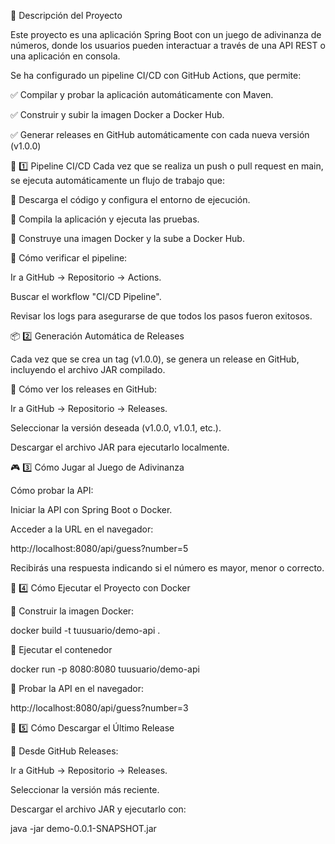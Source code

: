 🎯 Descripción del Proyecto

Este proyecto es una aplicación Spring Boot con un juego de adivinanza de números, donde los usuarios pueden interactuar a través de una API REST o una aplicación en consola.

Se ha configurado un pipeline CI/CD con GitHub Actions, que permite:

✅ Compilar y probar la aplicación automáticamente con Maven.

✅ Construir y subir la imagen Docker a Docker Hub.

✅ Generar releases en GitHub automáticamente con cada nueva versión (v1.0.0)

🚀 1️⃣ Pipeline CI/CD
Cada vez que se realiza un push o pull request en main, se ejecuta automáticamente un flujo de trabajo que:

🔹 Descarga el código y configura el entorno de ejecución.

🔹 Compila la aplicación y ejecuta las pruebas.

🔹 Construye una imagen Docker y la sube a Docker Hub.


📌 Cómo verificar el pipeline:


Ir a GitHub → Repositorio → Actions.

Buscar el workflow "CI/CD Pipeline".

Revisar los logs para asegurarse de que todos los pasos fueron exitosos.


📦 2️⃣ Generación Automática de Releases

Cada vez que se crea un tag (v1.0.0), se genera un release en GitHub, incluyendo el archivo JAR compilado.


📌 Cómo ver los releases en GitHub:

Ir a GitHub → Repositorio → Releases.

Seleccionar la versión deseada (v1.0.0, v1.0.1, etc.).

Descargar el archivo JAR para ejecutarlo localmente.

🎮 3️⃣ Cómo Jugar al Juego de Adivinanza

Cómo probar la API:

Iniciar la API con Spring Boot o Docker.

Acceder a la URL en el navegador:

http://localhost:8080/api/guess?number=5

Recibirás una respuesta indicando si el número es mayor, menor o correcto.

🐳 4️⃣ Cómo Ejecutar el Proyecto con Docker

📌 Construir la imagen Docker:

docker build -t tuusuario/demo-api .

📌 Ejecutar el contenedor

docker run -p 8080:8080 tuusuario/demo-api

📌 Probar la API en el navegador:

http://localhost:8080/api/guess?number=3

📌 5️⃣ Cómo Descargar el Último Release

📌 Desde GitHub Releases:

Ir a GitHub → Repositorio → Releases.

Seleccionar la versión más reciente.

Descargar el archivo JAR y ejecutarlo con:

java -jar demo-0.0.1-SNAPSHOT.jar
